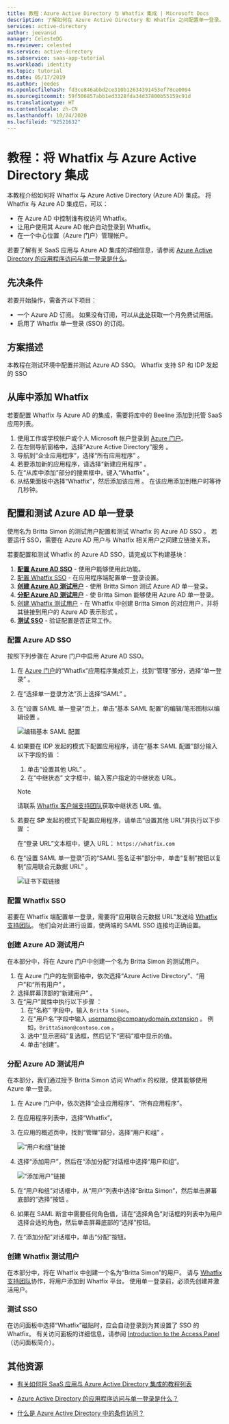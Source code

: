 ```yaml
---
title: 教程：Azure Active Directory 与 Whatfix 集成 | Microsoft Docs
description: 了解如何在 Azure Active Directory 和 Whatfix 之间配置单一登录。
services: active-directory
author: jeevansd
manager: CelesteDG
ms.reviewer: celested
ms.service: active-directory
ms.subservice: saas-app-tutorial
ms.workload: identity
ms.topic: tutorial
ms.date: 05/17/2019
ms.author: jeedes
ms.openlocfilehash: fd3ce846abbd2ce310b12634391453ef78ce0094
ms.sourcegitcommit: 59f506857abb1ed3328fda34d37800b55159c91d
ms.translationtype: HT
ms.contentlocale: zh-CN
ms.lasthandoff: 10/24/2020
ms.locfileid: "92521632"
---
```

# <a name="tutorial-integrate-whatfix-with-azure-active-directory"></a>教程：将 Whatfix 与 Azure Active Directory 集成

本教程介绍如何将 Whatfix 与 Azure Active Directory (Azure AD) 集成。 将 Whatfix 与 Azure AD 集成后，可以：

* 在 Azure AD 中控制谁有权访问 Whatfix。
* 让用户使用其 Azure AD 帐户自动登录到 Whatfix。
* 在一个中心位置（Azure 门户）管理帐户。

若要了解有关 SaaS 应用与 Azure AD 集成的详细信息，请参阅 [Azure Active Directory 的应用程序访问与单一登录是什么](../manage-apps/what-is-single-sign-on.md)。

## <a name="prerequisites"></a>先决条件

若要开始操作，需备齐以下项目：

* 一个 Azure AD 订阅。 如果没有订阅，可以从[此处](https://azure.microsoft.com/pricing/free-trial/)获取一个月免费试用版。
* 启用了 Whatfix 单一登录 (SSO) 的订阅。

## <a name="scenario-description"></a>方案描述

本教程在测试环境中配置并测试 Azure AD SSO。 Whatfix 支持 SP 和 IDP  发起的 SSO

## <a name="adding-whatfix-from-the-gallery"></a>从库中添加 Whatfix

若要配置 Whatfix 与 Azure AD 的集成，需要将库中的 Beeline 添加到托管 SaaS 应用列表。

1. 使用工作或学校帐户或个人 Microsoft 帐户登录到 [Azure 门户](https://portal.azure.com)。
1. 在左侧导航窗格中，选择“Azure Active Directory”服务  。
1. 导航到“企业应用程序”，选择“所有应用程序”   。
1. 若要添加新的应用程序，请选择“新建应用程序”  。
1. 在“从库中添加”部分的搜索框中，键入“Whatfix”   。
1. 从结果面板中选择“Whatfix”，然后添加该应用  。 在该应用添加到租户时等待几秒钟。

## <a name="configure-and-test-azure-ad-single-sign-on"></a>配置和测试 Azure AD 单一登录

使用名为 Britta Simon 的测试用户配置和测试 Whatfix 的 Azure AD SSO  。 若要运行 SSO，需要在 Azure AD 用户与 Whatfix 相关用户之间建立链接关系。

若要配置和测试 Whatfix 的 Azure AD SSO，请完成以下构建基块：

1. **[配置 Azure AD SSO](#configure-azure-ad-sso)** - 使用户能够使用此功能。
2. [配置 Whatfix SSO](#configure-whatfix-sso)  - 在应用程序端配置单一登录设置。
3. **[创建 Azure AD 测试用户](#create-an-azure-ad-test-user)** - 使用 Britta Simon 测试 Azure AD 单一登录。
4. **[分配 Azure AD 测试用户](#assign-the-azure-ad-test-user)** - 使 Britta Simon 能够使用 Azure AD 单一登录。
5. [创建 Whatfix 测试用户](#create-whatfix-test-user) - 在 Whatfix 中创建 Britta Simon 的对应用户，并将其链接到用户的 Azure AD 表示形式  。
6. **[测试 SSO](#test-sso)** - 验证配置是否正常工作。


### <a name="configure-azure-ad-sso"></a>配置 Azure AD SSO

按照下列步骤在 Azure 门户中启用 Azure AD SSO。

1. 在 [Azure 门户](https://portal.azure.com/)的“Whatfix”应用程序集成页上，找到“管理”部分，选择“单一登录”    。
1. 在“选择单一登录方法”页上选择“SAML”   。
1. 在“设置 SAML 单一登录”页上，单击“基本 SAML 配置”的编辑/笔形图标以编辑设置   。

   ![编辑基本 SAML 配置](common/edit-urls.png)

1. 如果要在 IDP 发起的模式下配置应用程序，请在“基本 SAML 配置”部分输入以下字段的值   ：

    1. 单击“设置其他 URL”  。
    1. 在“中继状态”  文字框中，输入客户指定的中继状态 URL。
    
    > [!NOTE]
    > 请联系 [Whatfix 客户端支持团队](https://support.whatfix.com)获取中继状态 URL 值。

1. 若要在 **SP** 发起的模式下配置应用程序，请单击“设置其他 URL”并执行以下步骤  ：

    在“登录 URL”文本框中，键入 URL：  `https://whatfix.com`

1. 在“设置 SAML 单一登录”页的“SAML 签名证书”部分中，单击“复制”按钮以复制“应用联合元数据 URL”    。

    ![证书下载链接](common/copy-metadataurl.png)

### <a name="configure-whatfix-sso"></a>配置 Whatfix SSO

若要在 Whatfix  端配置单一登录，需要将“应用联合元数据 URL”发送给 [Whatfix 支持团队](https://support.whatfix.com)。  他们会对此进行设置，使两端的 SAML SSO 连接均正确设置。

### <a name="create-an-azure-ad-test-user"></a>创建 Azure AD 测试用户

在本部分中，将在 Azure 门户中创建一个名为 Britta Simon 的测试用户。

1. 在 Azure 门户的左侧窗格中，依次选择“Azure Active Directory”、“用户”和“所有用户”    。
1. 选择屏幕顶部的“新建用户”  。
1. 在“用户”属性中执行以下步骤  ：
   1. 在“名称”  字段中，输入 `Britta Simon`。  
   1. 在“用户名”字段中输入 username@companydomain.extension  。 例如，`BrittaSimon@contoso.com` 。
   1. 选中“显示密码”复选框，然后记下“密码”框中显示的值。  
   1. 单击“创建”。 

### <a name="assign-the-azure-ad-test-user"></a>分配 Azure AD 测试用户

在本部分，我们通过授予 Britta Simon 访问 Whatfix 的权限，使其能够使用 Azure 单一登录。

1. 在 Azure 门户中，依次选择“企业应用程序”、“所有应用程序”。  
1. 在应用程序列表中，选择“Whatfix”。 
1. 在应用的概述页中，找到“管理”部分，选择“用户和组”   。

   ![“用户和组”链接](common/users-groups-blade.png)

1. 选择“添加用户”，然后在“添加分配”对话框中选择“用户和组”。   

    ![“添加用户”链接](common/add-assign-user.png)

1. 在“用户和组”对话框中，从“用户”列表中选择“Britta Simon”，然后单击屏幕底部的“选择”按钮    。
1. 如果在 SAML 断言中需要任何角色值，请在“选择角色”对话框的列表中为用户选择合适的角色，然后单击屏幕底部的“选择”按钮。  
1. 在“添加分配”对话框中，单击“分配”按钮。  

### <a name="create-whatfix-test-user"></a>创建 Whatfix 测试用户

在本部分中，将在 Whatfix 中创建一个名为“Britta Simon”的用户。 请与 [Whatfix 支持团队](https://support.whatfix.com)协作，将用户添加到 Whatfix 平台。 使用单一登录前，必须先创建并激活用户。

### <a name="test-sso"></a>测试 SSO

在访问面板中选择“Whatfix”磁贴时，应会自动登录到为其设置了 SSO 的 Whatfix。 有关访问面板的详细信息，请参阅 [Introduction to the Access Panel](../user-help/my-apps-portal-end-user-access.md)（访问面板简介）。

## <a name="additional-resources"></a>其他资源

- [有关如何将 SaaS 应用与 Azure Active Directory 集成的教程列表](./tutorial-list.md)

- [Azure Active Directory 的应用程序访问与单一登录是什么？](../manage-apps/what-is-single-sign-on.md)

- [什么是 Azure Active Directory 中的条件访问？](../conditional-access/overview.md)
